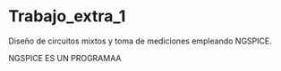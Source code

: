 # Trabajo_extra_1
Diseño de circuitos mixtos y toma de mediciones empleando NGSPICE.


NGSPICE ES UN PROGRAMAA
